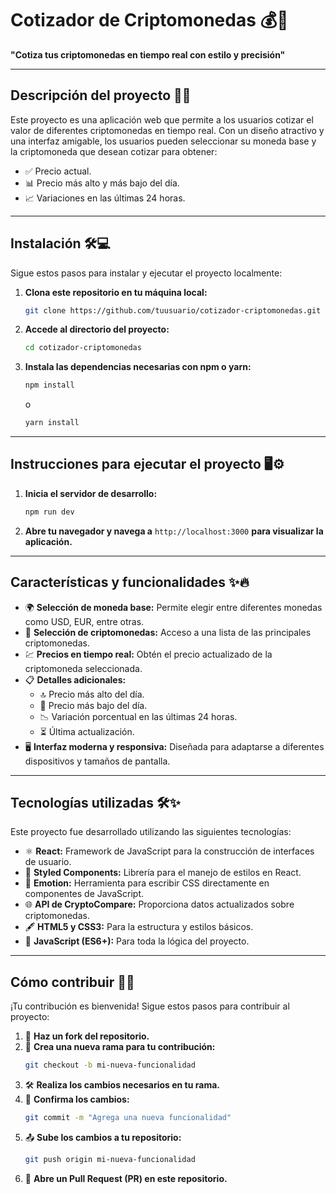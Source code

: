# Cotizador de Criptomonedas 💰🚀  
**"Cotiza tus criptomonedas en tiempo real con estilo y precisión"**

---

## Descripción del proyecto 📖✨

Este proyecto es una aplicación web que permite a los usuarios cotizar el valor de diferentes criptomonedas en tiempo real. Con un diseño atractivo y una interfaz amigable, los usuarios pueden seleccionar su moneda base y la criptomoneda que desean cotizar para obtener:

- ✅ Precio actual.
- 📊 Precio más alto y más bajo del día.
- 📈 Variaciones en las últimas 24 horas.

---

## Instalación 🛠️💻

Sigue estos pasos para instalar y ejecutar el proyecto localmente:

1. **Clona este repositorio en tu máquina local:**
   ```bash
   git clone https://github.com/tuusuario/cotizador-criptomonedas.git
   ```
2. **Accede al directorio del proyecto:**
   ```bash
   cd cotizador-criptomonedas
   ```
3. **Instala las dependencias necesarias con npm o yarn:**
   ```bash
   npm install
   ```
   o
   ```bash
   yarn install
   ```

---

## Instrucciones para ejecutar el proyecto 🖥️⚙️

1. **Inicia el servidor de desarrollo:**
   ```bash
   npm run dev
   ```
   
2. **Abre tu navegador y navega a** `http://localhost:3000` **para visualizar la aplicación.**

---

## Características y funcionalidades ✨🔥

- 🌍 **Selección de moneda base:** Permite elegir entre diferentes monedas como USD, EUR, entre otras.
- 💎 **Selección de criptomonedas:** Acceso a una lista de las principales criptomonedas.
- 💹 **Precios en tiempo real:** Obtén el precio actualizado de la criptomoneda seleccionada.
- 📋 **Detalles adicionales:**
  - 🔝 Precio más alto del día.
  - 🔻 Precio más bajo del día.
  - 📉 Variación porcentual en las últimas 24 horas.
  - ⏳ Última actualización.
- 🖥️ **Interfaz moderna y responsiva:** Diseñada para adaptarse a diferentes dispositivos y tamaños de pantalla.

---

## Tecnologías utilizadas 🛠️✨

Este proyecto fue desarrollado utilizando las siguientes tecnologías:

- ⚛️ **React:** Framework de JavaScript para la construcción de interfaces de usuario.
- 💅 **Styled Components:** Librería para el manejo de estilos en React.
- 🎨 **Emotion:** Herramienta para escribir CSS directamente en componentes de JavaScript.
- 🌐 **API de CryptoCompare:** Proporciona datos actualizados sobre criptomonedas.
- 🖋️ **HTML5 y CSS3:** Para la estructura y estilos básicos.
- 🧩 **JavaScript (ES6+):** Para toda la lógica del proyecto.

---

## Cómo contribuir 🤝🌟

¡Tu contribución es bienvenida! Sigue estos pasos para contribuir al proyecto:

1. 🔀 **Haz un fork del repositorio.**
2. 🚧 **Crea una nueva rama para tu contribución:**
   ```bash
   git checkout -b mi-nueva-funcionalidad
   ```
3. 🛠️ **Realiza los cambios necesarios en tu rama.**
4. 📌 **Confirma los cambios:**
   ```bash
   git commit -m "Agrega una nueva funcionalidad"
   ```
5. 📤 **Sube los cambios a tu repositorio:**
   ```bash
   git push origin mi-nueva-funcionalidad
   ```
6. 📨 **Abre un Pull Request (PR) en este repositorio.**


